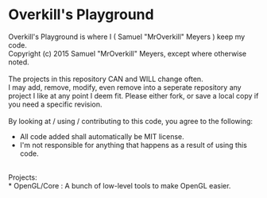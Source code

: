 # Overkill's Playground
Overkill's Playground is where I ( Samuel "MrOverkill" Meyers ) keep my code.<br />
Copyright (c) 2015 Samuel "MrOverkill" Meyers, except where otherwise noted.<br />
<br />
The projects in this repository CAN and WILL change often.<br />
I may add, remove, modify, even remove into a seperate repository any project I like
at any point I deem fit.  Please either fork, or save a local copy if you need a specific
revision.
<br />
<br />
By looking at / using / contributing to this code, you agree to the following:<br />
* All code added shall automatically be MIT license.<br />
* I'm not responsible for anything that happens as a result of using this code.<br />
<br />
Projects:<br />
* OpenGL/Core : A bunch of low-level tools to make OpenGL easier.<br />
